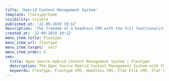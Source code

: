 ```yaml
---
title: 'Hybrid Content Management System'
template: flextype/home
visibility: visible
published_at: '22-09-2019 19:12'
description: 'The freedom of a headless CMS with the full functionality of a traditional CMS.'
created_at: '22-09-2019 19:12'
menu_item_title: Flextype
menu_item_url: flextype
menu_item_target: _self
menu_item_order: 4
seo:
  title: Open Source Hybrid Content Management System | Flextype
  description: The Open Source Hybrid Content Management System with the freedom of a headless CMS and with the full functionality of a traditional CMS
  keywords: Flextype, Flextype CMS, Headless CMS, Flat File CMS, Flat File Content Management System, PHP CMS, Content, Management, System, PHP, CMS
---
```

